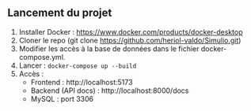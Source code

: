 ## Lancement du projet

1. Installer Docker : https://www.docker.com/products/docker-desktop
2. Cloner le repo (git clone https://github.com/heriol-valdo/Simulio.git)
3. Modifier les accès à la base de données dans le fichier docker-compose.yml.
4. Lancer : `docker-compose up --build`
5. Accès :
   - Frontend : http://localhost:5173
   - Backend (API docs) : http://localhost:8000/docs
   - MySQL : port 3306
